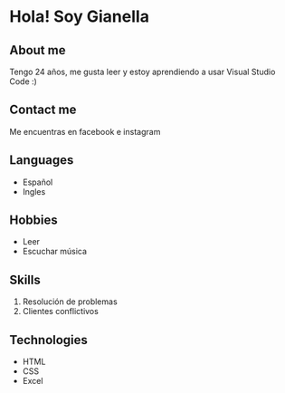 # Hola! Soy Gianella
## About me
Tengo 24 años, me gusta leer y estoy aprendiendo a usar Visual Studio Code :)
## Contact me
Me encuentras en facebook e instagram
## Languages
- Español
- Ingles
## Hobbies
- Leer
- Escuchar música
## Skills
1. Resolución de problemas
2. Clientes conflictivos
## Technologies
- HTML
- CSS
- Excel
